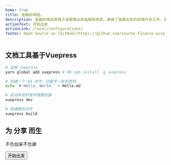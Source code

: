 ```yaml
---
home: true
title: 金融前端组.
description: 金融前端组隶属于金服事业部金融研发部，承接了金融业务的前端开发工作，主要赋能金融工具给其他事业部。
actionText: 开始出发
actionLink: /local/configurations/
footer: Open Source on [GitHub](https://github.com/souche-finance-wireless/department-blog-simple-style), Made by [@Berlin](https://github.com/berlinen/)
---
```


## 文档工具基于Vuepress

```bash
# 安装 vuepress
yarn global add vuepress # OR npm install -g vuepress

# 创建一个 md 文件，试着写一些东西吧。
echo '# Hello, World.' > Hello.md

# 启动本地开发环境服务器
vuepress dev

# 构建静态文件
vuepress build
```

<Section>

## 为 分享 而生

不负如来不负卿

<Button type="light" to="/local/configurations/">开始出发</Button>

</Section>
